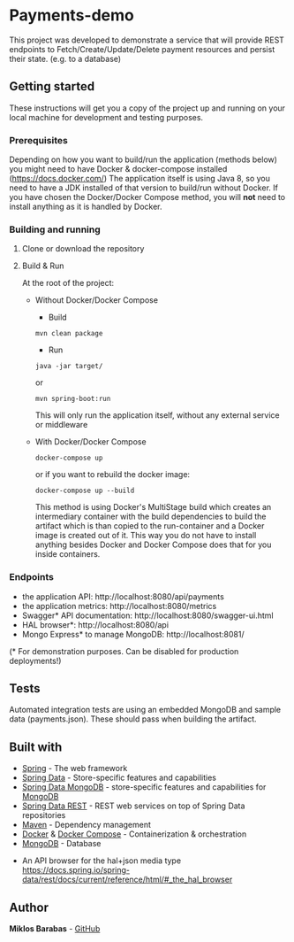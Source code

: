 # Payments-demo

This project was developed to demonstrate a service that will provide REST endpoints
to Fetch/Create/Update/Delete payment resources and persist their state. (e.g. to a database)

## Getting started

These instructions will get you a copy of the project up and running on your local machine for development and testing purposes.

### Prerequisites

Depending on how you want to build/run the application (methods below) you might need to have Docker & docker-compose installed (https://docs.docker.com/)
The application itself is using Java 8, so you need to have a JDK installed of that version to build/run without Docker.
If you have chosen the Docker/Docker Compose method, you will <b>not</b> need to install anything as it is handled by Docker.

### Building and running

1. Clone or download the repository

2. Build & Run

    At the root of the project:
    * Without Docker/Docker Compose
        * Build
        ```
        mvn clean package 
        ```
        * Run
        ```
        java -jar target/
        ```
        or
        ```
        mvn spring-boot:run
        ```
        
        This will only run the application itself, without any external service or middleware
    * With Docker/Docker Compose
        ```
        docker-compose up 
        ```
        or if you want to rebuild the docker image:
        ```
        docker-compose up --build
        ```
        This method is using Docker's MultiStage build which creates an intermediary container with the build dependencies 
        to build the artifact which is than copied to the run-container and a Docker image is created out of it.
        This way you do not have to install anything besides Docker and Docker Compose does that for you inside containers.

### Endpoints
  - the application API: http://localhost:8080/api/payments
  - the application metrics: http://localhost:8080/metrics
  - Swagger* API documentation: http://localhost:8080/swagger-ui.html
  - HAL browser*: http://localhost:8080/api
  - Mongo Express* to manage MongoDB: http://localhost:8081/

(* For demonstration purposes. Can be disabled for production deployments!)

## Tests
Automated integration tests are using an embedded MongoDB and sample data (payments.json). These should pass when building the artifact. 

## Built with

* [Spring](https://spring.io/) - The web framework
* [Spring Data](https://projects.spring.io/spring-data/) - Store-specific features and capabilities
* [Spring Data MongoDB](https://projects.spring.io/spring-data-mongodb/) - store-specific features and capabilities for [MongoDB](https://www.mongodb.com/)
* [Spring Data REST](https://projects.spring.io/spring-data-rest/) - REST web services on top of Spring Data repositories
* [Maven](https://maven.apache.org/) - Dependency management
* [Docker](https://www.docker.com) & [Docker Compose](https://www.docker.com) - Containerization & orchestration
* [MongoDB](https://www.mongodb.com/) - Database
- An API browser for the hal+json media type
https://docs.spring.io/spring-data/rest/docs/current/reference/html/#_the_hal_browser


## Author

**Miklos Barabas** - [GitHub](https://github.com/miklosbarabas)
